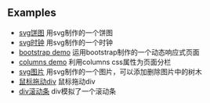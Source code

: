 Examples
-------------------------

+ [svg饼图](http://wangwy.github.io/testExample/html/svgTest.html) 用svg制作的一个饼图
+ [svg时钟](http://wangwy.github.io/testExample/html/clock.html) 用svg制作的一个时钟
+ [bootstrap demo](http://wangwy.github.io/testExample/html/bootstrapTest.html) 运用bootstrap制作的一个动态响应式页面
+ [columns demo](http://wangwy.github.io/testExample/html/columnsExample.xhtml) 利用columns css属性为页面分栏
+ [svg图片](http://wangwy.github.io/testExample/html/happyTrails.html)  用svg制作的一个图片，可以添加删除图片中的树木
+ [鼠标拖动div](http://wangwy.github.io/testExample/html/mouseDrag.html)  鼠标拖动div
+ [div滚动条](http://wangwy.github.io/testExample/html/divScroll.html)  div模拟了一个滚动条

